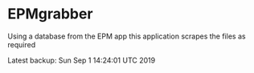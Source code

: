 # EPMgrabber
Using a database from the EPM app this application scrapes the files as required


Latest backup: Sun Sep 1 14:24:01 UTC 2019

